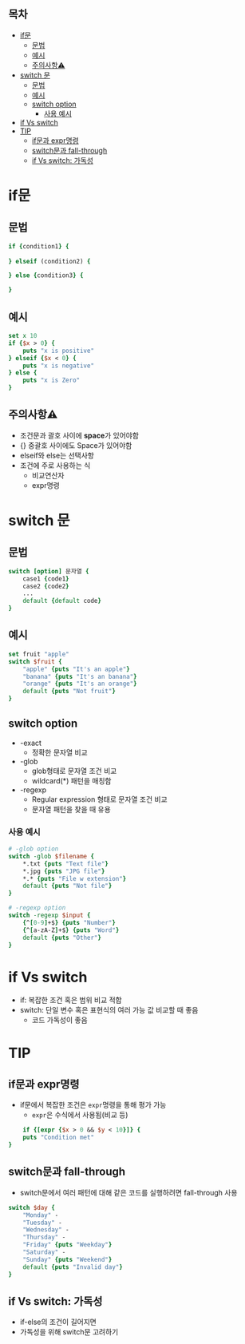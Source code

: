 ## 목차
- [if문](#if문)
  - [문법](#문법)
  - [예시](#예시)
  - [주의사항⚠️](#주의사항️)
- [switch 문](#switch-문)
  - [문법](#문법-1)
  - [예시](#예시-1)
  - [switch option](#switch-option)
    - [사용 예시](#사용-예시)
- [if Vs switch](#if-vs-switch)
- [TIP](#tip)
  - [if문과 expr명령](#if문과-expr명령)
  - [switch문과 fall-through](#switch문과-fall-through)
  - [if Vs switch: 가독성](#if-vs-switch-가독성)

# if문

## 문법
```tcl
if {condition1} {
    
} elseif (condition2) {

} else {condition3} {

}
```

## 예시
```tcl
set x 10
if {$x > 0} {
    puts "x is positive"
} elseif {$x < 0} {
    puts "x is negative"
} else {
    puts "x is Zero"
}
```

## 주의사항⚠️
- 조건문과 괄호 사이에 **space**가 있어야함
- {} 중괄호 사이에도 Space가 있어야함
- elseif와 else는 선택사항
- 조건에 주로 사용하는 식
  - 비교연산자
  - expr명령

# switch 문

## 문법
```tcl
switch [option] 문자열 {
    case1 {code1}
    case2 {code2}
    ...
    default {default code}
}
```

## 예시
```tcl
set fruit "apple"
switch $fruit {
    "apple" {puts "It's an apple"}
    "banana" {puts "It's an banana"}
    "orange" {puts "It's an orange"}
    default {puts "Not fruit"}
}
```

## switch option
- -exact
  - 정확한 문자열 비교
- -glob
  - glob형태로 문자열 조건 비교
  - wildcard(*) 패턴을 매칭함
- -regexp
  - Regular expression 형태로 문자열 조건 비교
  - 문자열 패턴을 찾을 때 유용

### 사용 예시
```tcl
# -glob option
switch -glob $filename {
    *.txt {puts "Text file"}
    *.jpg {puts "JPG file"}
    *.* {puts "File w extension"}
    default {puts "Not file"}
}

# -regexp option
switch -regexp $input {
    {^[0-9]+$} {puts "Number"}
    {^[a-zA-Z]+$} {puts "Word"}
    default {puts "Other"}
}
```

# if Vs switch
- if: 복잡한 조건 혹은 범위 비교 적합
- switch: 단일 변수 혹은 표현식의 여러 가능 값 비교할 때 좋음
  - 코드 가독성이 좋음

# TIP

## if문과 expr명령
- if문에서 복잡한 조건은 ```expr```명령을 통해 평가 가능
  - ```expr```은 수식에서 사용됨(비교 등)
```tcl
    if {[expr {$x > 0 && $y < 10}]} {
    puts "Condition met"
}
```

## switch문과 fall-through
- switch문에서 여러 패턴에 대해 같은 코드를 실행하려면 fall-through 사용

```tcl
switch $day {
    "Monday" -
    "Tuesday" -
    "Wednesday" -
    "Thursday" -
    "Friday" {puts "Weekday"}
    "Saturday" -
    "Sunday" {puts "Weekend"}
    default {puts "Invalid day"}
}
```

## if Vs switch: 가독성
- if-else의 조건이 길어지면
- 가독성을 위해 switch문 고려하기
